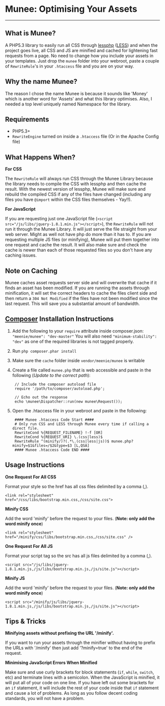 Munee: Optimising Your Assets
=============================

---

What is Munee?
--------------

A PHP5.3 library to easily run all CSS through [lessphp](http://leafo.net/lessphp/)
([LESS](http://lesscss.org/)) and when the project goes live, all CSS and JS are minified and cached
for lightening fast requests from a page.  No need to change how you include your assets in your
templates.  Just drop the `munee` folder into your webroot, paste a couple of `RewriteRule`'s in
your `.htaccess` file and you are on your way.

Why the name Munee?
-------------------

The reason I chose the name Munee is because it sounds like 'Money' which is another word for
'Assets' and what this library optimises.  Also, I needed a top level uniquely named Namespace
for the library.

Requirements
------------
+ PHP5.3+
+ `RewriteEngine` turned on inside a `.htaccess` file (Or in the Apache Config file)

What Happens When?
------------------

**For CSS**

The `RewriteRule`  will always run CSS through the Munee Library because the library
needs to compile the CSS with lessphp and then cache the result. With the newest version of lessphp,
Munee will make sure and rebuild the compiled CSS if any of the files have changed (including any
files you have `@import` within the CSS files themselves - Yay!!).

**For JavaScript**

If you are requesting just one JavaScript file (`<script src="/js/libs/jquery-1.8.1.min.js"></script>`),
the `RewriteRule` will not run it through the Munee Library.  It will just serve the file straight from your web server.
Might as well not have php do more than it has to.  If you are requesting multiple JS files (or minifying),
Munee will put them together into one request and cache the result.  It will also make sure and check the
cache is newer than each of those requested files so you don't have any caching issues.

Note on Caching
---------------

Munee caches asset requests server side and will overwrite that cache if it finds an asset has been
modified.  If you are running the assets through minification, it will set the correct headers
to cache the files client side and then return a `304 Not Modified` if the files have not been
modified since the last request.  This will save you a substantial amount of bandwidth.

[Composer](https://packagist.org/) Installation Instructions
---------------------------------------

1. Add the following to your `require` attribute inside composer.json: `"meenie/munee": "dev-master"`
    You will also need `"minimum-stability": "dev"` as one of the required libraries is not tagged properly.
2. Run `php composer.phar install`
3. Make sure the `cache` folder inside `vendor/meenie/munee` is writable
4. Create a file called `munee.php` that is web accessible and paste in the following (*Update to the correct path*):

        // Include the composer autoload file
        require '/path/to/composer/autoload.php';

        // Echo out the response
        echo \munee\Dispatcher::run(new munee\Request());

5. Open the .htaccess file in your webroot and paste in the following:

        #### Munee .htaccess Code Start ####
        # Only run CSS and LESS through Munee every time if calling a direct file.
        RewriteCond %{REQUEST_FILENAME} !-f [OR]
        RewriteCond %{REQUEST_URI} \.(css|less)$
        RewriteRule ^(minify/)?(.*\.(css|less|js))$ munee.php?minify=$1&files=/$2&type=$3 [L,QSA]
        #### Munee .htaccess Code END ####

Usage Instructions
------------------

**One Request For All CSS**

Format your style so the href has all css files delimited by a comma (,).

```
<link rel="stylesheet" href="/css/libs/bootstrap.min.css,/css/site.css">
```

**Minify CSS**

Add the word 'minify' before the request to your files. (**Note: only add the word minify once**)

```
<link rel="stylesheet" href="/minify/css/libs/bootstrap.min.css,/css/site.css" />
```

**One Request For All JS**

Format your script tag so the src has all js files delimited by a comma (,).

```
<script src="/js/libs/jquery-1.8.1.min.js,/js/libs/bootstrap.min.js,/js/site.js"></script>
```

**Minify JS**

Add the word 'minify' before the request to your files. (**Note: only add the word minify once**)

```
<script src="/minify/js/libs/jquery-1.8.1.min.js,/js/libs/bootstrap.min.js,/js/site.js"></script>
```

Tips & Tricks
-------------

**Minifying assets without prefixing the URL '/minify'.**

If you want to run your assets through the minifier without having to prefix the URLs with
'/minify' then just add '?minify=true' to the end of the request.

**Minimising JavaScript Errors When Minified**

Make sure and use curly brackets for block statements (`if`, `while`, `switch`, etc) and
terminate lines with a semicolon.  When the JavaScript is minified, it will put all of your code on
one line.  If you have left out some brackets for an `if` statement, it will include the rest of your
code inside that `if` statement and cause a lot of problems.  As long as you follow decent coding
standards, you will not have a problem.